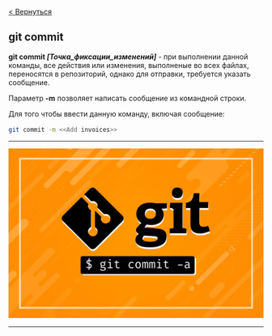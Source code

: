 [< Вернуться](/readme.md)

## git commit

**git commit *[Точка_фиксации_изменений]*** - при выполнении данной команды, все действия или изменения, выполненые во всех файлах, переносятся в репозиторий, однако для отправки, требуется указать сообщение.

Параметр **-m** позволяет написать сообщение из командной строки.

Для того чтобы ввести данную команду, включая сообщение:

```bash
git commit -m <<Add invoices>>
```

---

![git commit](/assets/git-commit.jpg)

---